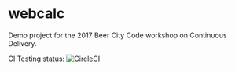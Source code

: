 # webcalc
Demo project for the 2017 Beer City Code workshop on Continuous Delivery.

CI Testing status:
[![CircleCI](https://circleci.com/gh/fuzzyducky/WebCalc/tree/master.svg?style=svg)](https://circleci.com/gh/fuzzyducky/WebCalc/tree/master)
